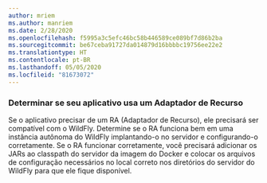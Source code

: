```yaml
---
author: mriem
ms.author: manriem
ms.date: 2/28/2020
ms.openlocfilehash: f5995a3c5efc46bc58b446589ce089bf7d86b2ba
ms.sourcegitcommit: be67ceba91727da014879d16bbbbc19756ee22e2
ms.translationtype: HT
ms.contentlocale: pt-BR
ms.lasthandoff: 05/05/2020
ms.locfileid: "81673072"
---
```

### <a name="determine-whether-your-application-uses-a-resource-adapter"></a>Determinar se seu aplicativo usa um Adaptador de Recurso

Se o aplicativo precisar de um RA (Adaptador de Recurso), ele precisará ser compatível com o WildFly. Determine se o RA funciona bem em uma instância autônoma do WildFly implantando-o no servidor e configurando-o corretamente. Se o RA funcionar corretamente, você precisará adicionar os JARs ao classpath do servidor da imagem do Docker e colocar os arquivos de configuração necessários no local correto nos diretórios do servidor do WildFly para que ele fique disponível.
